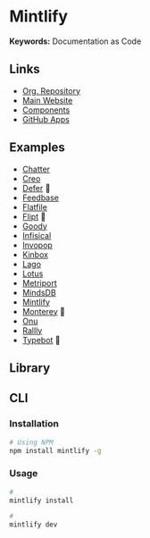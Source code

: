 # Mintlify

<!--
License: Elastic-2.0
-->

**Keywords:** Documentation as Code

## Links

- [Org. Repository](https://github.com/mintlify)
- [Main Website](https://mintlify.com)
- [Components](https://github.com/mintlify/components)
- [GitHub Apps](https://github.com/apps/mintlify)

## Examples

- [Chatter](https://docs.trychatter.ai)
- [Creo](https://docs.trycreo.com)
- [Defer](https://defer.run/docs) 🌟
- [Feedbase](https://docs.feedbase.app)
- [Flatfile](https://flatfile.com/docs)
- [Flipt](https://flipt.io/docs) 🌟
- [Goody](https://developer.ongoody.com)
- [Infisical](https://infisical.com/docs)
- [Invopop](https://docs.invopop.com)
- [Kinbox](https://docs.kinbox.com.br)
- [Lago](https://getlago.com/docs)
- [Lotus](https://docs.uselotus.io)
- [Metriport](https://docs.metriport.com)
- [MindsDB](https://docs.mindsdb.com)
- [Mintlify](https://mintlify.com/docs)
- [Monterey](https://docs.monterey.ai) 🌟
- [Onu](https://docs.joinonu.com)
- [Rallly](https://support.rallly.co)
- [Typebot](https://docs.typebot.io) 🌟

<!--
https://orbitkit.mintlify.app | https://github.com/ixahmedxi/orbitkit
-->

## Library

## CLI

### Installation

```sh
# Using NPM
npm install mintlify -g
```

### Usage

```sh
#
mintlify install

#
mintlify dev
```

<!--
./snippets/loom-video.mdx

export const LoomVideo = ({ id }) => (
  <div
    style={{
      position: "relative",
      paddingBottom: "64.63195691202873%",
      height: 0,
    }}
  >
    <iframe
      src={`https://www.loom.com/embed/${id}`}
      allowFullScreen
      style={{
        position: "absolute",
        top: 0,
        left: 0,
        width: "100%",
        height: "100%",
      }}
    ></iframe>
  </div>
);

<LoomVideo id="df5d64dd01ca47daa5b7acd18b05a725" />
-->

<!--
VSCode

mintlify.mintlify-snippets
-->
